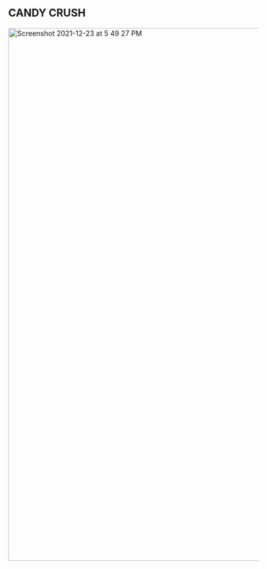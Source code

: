 ## CANDY CRUSH

<img width="1071" alt="Screenshot 2021-12-23 at 5 49 27 PM" src="https://user-images.githubusercontent.com/71596140/147239700-22feb858-4317-43c5-b214-efc9a9e1f5bf.png">
